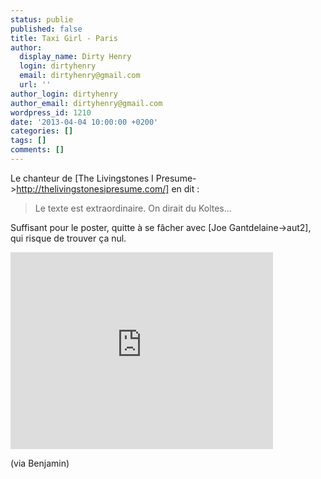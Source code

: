 ```yaml
---
status: publie
published: false
title: Taxi Girl - Paris
author:
  display_name: Dirty Henry
  login: dirtyhenry
  email: dirtyhenry@gmail.com
  url: ''
author_login: dirtyhenry
author_email: dirtyhenry@gmail.com
wordpress_id: 1210
date: '2013-04-04 10:00:00 +0200'
categories: []
tags: []
comments: []
---
```

Le chanteur de [The Livingstones I Presume->http://thelivingstonesipresume.com/] en dit : 

<blockquote>Le texte est extraordinaire. On dirait du Koltes...</blockquote>

Suffisant pour le poster, quitte à se fâcher avec [Joe Gantdelaine->aut2], qui risque de trouver ça nul.

<iframe width="420" height="315" src="http://www.youtube.com/embed/b_KBnY-2F4Y" frameborder="0" allowfullscreen></iframe>

(via Benjamin)
